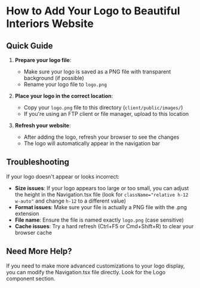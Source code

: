 # How to Add Your Logo to Beautiful Interiors Website

## Quick Guide

1. **Prepare your logo file**:
   - Make sure your logo is saved as a PNG file with transparent background (if possible)
   - Rename your logo file to `logo.png`

2. **Place your logo in the correct location**:
   - Copy your `logo.png` file to this directory (`client/public/images/`)
   - If you're using an FTP client or file manager, upload to this location

3. **Refresh your website**:
   - After adding the logo, refresh your browser to see the changes
   - The logo will automatically appear in the navigation bar

## Troubleshooting

If your logo doesn't appear or looks incorrect:

- **Size issues**: If your logo appears too large or too small, you can adjust the height in the Navigation.tsx file (look for `className="relative h-12 w-auto"` and change `h-12` to a different value)
- **Format issues**: Make sure your file is actually a PNG file with the .png extension
- **File name**: Ensure the file is named exactly `logo.png` (case sensitive)
- **Cache issues**: Try a hard refresh (Ctrl+F5 or Cmd+Shift+R) to clear your browser cache

## Need More Help?

If you need to make more advanced customizations to your logo display, you can modify the Navigation.tsx file directly. Look for the Logo component section. 